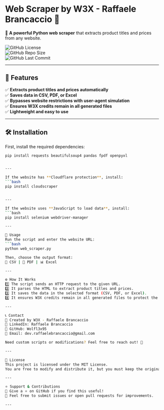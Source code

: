 # Web Scraper by W3X - Raffaele Brancaccio 🚀

📡 **A powerful Python web scraper** that extracts product titles and prices from any website.

![GitHub License](https://img.shields.io/badge/License-MIT-yellow.svg)  
![GitHub Repo Size](https://img.shields.io/github/repo-size/Wolfl3x95/web_scraper)  
![GitHub Last Commit](https://img.shields.io/github/last-commit/Wolfl3x95/web_scraper)  

---

## 📜 **Features**
✅ **Extracts product titles and prices automatically**  
✅ **Saves data in CSV, PDF, or Excel**  
✅ **Bypasses website restrictions with user-agent simulation**  
✅ **Ensures W3X credits remain in all generated files**  
✅ **Lightweight and easy to use**  

---

## 🛠 **Installation**
First, install the required dependencies:
```bash
pip install requests beautifulsoup4 pandas fpdf openpyxl


---

If the website has **Cloudflare protection**, install:
```bash
pip install cloudscraper


---

If the website uses **JavaScript to load data**, install:
```bash
pip install selenium webdriver-manager

---

🚀 Usage
Run the script and enter the website URL:
```bash
python web_scraper.py

Then, choose the output format:
📄 CSV | 📝 PDF | 📊 Excel

---

⚙ How It Works
1️⃣ The script sends an HTTP request to the given URL.
2️⃣ It parses the HTML to extract product titles and prices.
3️⃣ It saves the data in the selected format (CSV, PDF, or Excel).
4️⃣ It ensures W3X credits remain in all generated files to protect the author’s work.

---

📞 Contact
🔹 Created by W3X - Raffaele Brancaccio
🔹 LinkedIn: Raffaele Brancaccio
🔹 GitHub: Wolfl3x95
🔹 Email: dev.raffaelebrancaccio@gmail.com

Need custom scripts or modifications? Feel free to reach out! 🚀

---

📜 License
This project is licensed under the MIT License.
You are free to modify and distribute it, but you must keep the original W3X credits visible in all generated files.

---

⭐ Support & Contributions
🔹 Give a ⭐ on GitHub if you find this useful!
🔹 Feel free to submit issues or open pull requests for improvements.

---







